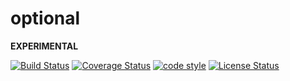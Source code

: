 # optional

**EXPERIMENTAL**

[![Build Status](https://travis-ci.org/frankthelen/optional.svg?branch=master)](https://travis-ci.org/frankthelen/optional)
[![Coverage Status](https://coveralls.io/repos/github/frankthelen/optional/badge.svg?branch=master)](https://coveralls.io/github/frankthelen/optional?branch=master)
[![code style](https://img.shields.io/badge/code_style-airbnb-brightgreen.svg)](https://github.com/airbnb/javascript)
[![License Status](http://img.shields.io/npm/l/optional.svg)]()
